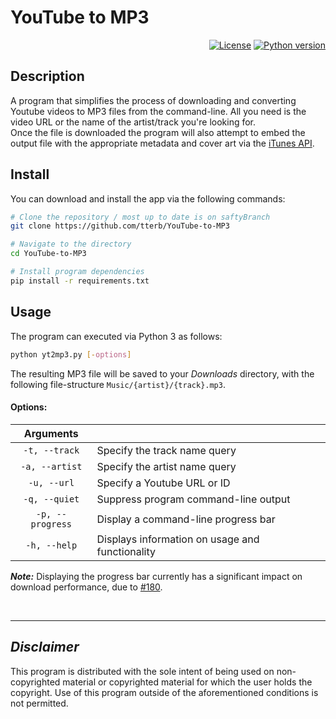 # YouTube to MP3

<p align="right">
<a href="https://github.com/tterb/YouTube-to-MP3/blob/master/LICENSE"><img src="https://img.shields.io/github/license/tterb/YouTube-to-MP3.svg" alt="License"/></a>
<a href="https://www.python.org/downloads/release/python-360/"><img src="https://img.shields.io/badge/Python-3.6-blue.svg" alt="Python version"/></a>
</p>  

## Description  
A program that simplifies the process of downloading and converting Youtube videos to MP3 files from the command-line. All you need is the video URL or the name of the artist/track you're looking for.  
Once the file is downloaded the program will also attempt to embed the output file with the appropriate metadata and cover art via the [iTunes API](https://github.com/spaceisstrange/itunespy).  


## Install  
You can download and install the app via the following commands:  

```sh
# Clone the repository / most up to date is on saftyBranch
git clone https://github.com/tterb/YouTube-to-MP3

# Navigate to the directory
cd YouTube-to-MP3

# Install program dependencies
pip install -r requirements.txt
```

## Usage  
The program can executed via Python 3 as follows:  
```sh
python yt2mp3.py [-options]
```

The resulting MP3 file will be saved to your *Downloads* directory, with the following file-structure `Music/{artist}/{track}.mp3`.  

#### Options:  

| Arguments        |                                                    |
|:----------------:|----------------------------------------------------|
| `-t, --track`    | Specify the track name query                       |
| `-a, --artist`   | Specify the artist name query                      |
| `-u, --url`      | Specify a Youtube URL or ID                        |
| `-q, --quiet`    | Suppress program command-line output               |
| `-p, --progress` | Display a command-line progress bar                |
| `-h, --help`     | Displays information on usage and functionality    |  

***Note:*** Displaying the progress bar currently has a significant impact on download performance, due to [#180](https://github.com/nficano/pytube/issues/180).

<br>  

----

## *Disclaimer*
This program is distributed with the sole intent of being used on non-copyrighted material or copyrighted material for which the user holds the copyright. Use of this program outside of the aforementioned conditions is not permitted.
